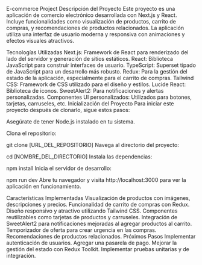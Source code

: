 E-commerce Project
Descripción del Proyecto
Este proyecto es una aplicación de comercio electrónico desarrollada con Next.js y React. Incluye funcionalidades como visualización de productos, carrito de compras, y recomendaciones de productos relacionados. La aplicación utiliza una interfaz de usuario moderna y responsiva con animaciones y efectos visuales atractivos.

Tecnologías Utilizadas
Next.js: Framework de React para renderizado del lado del servidor y generación de sitios estáticos.
React: Biblioteca JavaScript para construir interfaces de usuario.
TypeScript: Superset tipado de JavaScript para un desarrollo más robusto.
Redux: Para la gestión del estado de la aplicación, especialmente para el carrito de compras.
Tailwind CSS: Framework de CSS utilizado para el diseño y estilos.
Lucide React: Biblioteca de iconos.
SweetAlert2: Para notificaciones y alertas personalizadas.
Componentes UI personalizados: Utilizados para botones, tarjetas, carruseles, etc.
Inicialización del Proyecto
Para iniciar este proyecto después de clonarlo, sigue estos pasos:

Asegúrate de tener Node.js instalado en tu sistema.

Clona el repositorio:

git clone [URL_DEL_REPOSITORIO]
Navega al directorio del proyecto:

cd [NOMBRE_DEL_DIRECTORIO]
Instala las dependencias:

npm install
Inicia el servidor de desarrollo:

npm run dev
Abre tu navegador y visita http://localhost:3000 para ver la aplicación en funcionamiento.

Características Implementadas
Visualización de productos con imágenes, descripciones y precios.
Funcionalidad de carrito de compras con Redux.
Diseño responsivo y atractivo utilizando Tailwind CSS.
Componentes reutilizables como tarjetas de productos y carruseles.
Integración de SweetAlert2 para notificaciones mejoradas al agregar productos al carrito.
Temporizador de oferta para crear urgencia en las compras.
Recomendaciones de productos relacionados.
Próximos Pasos
Implementar autenticación de usuarios.
Agregar una pasarela de pago.
Mejorar la gestión del estado con Redux Toolkit.
Implementar pruebas unitarias y de integración.
